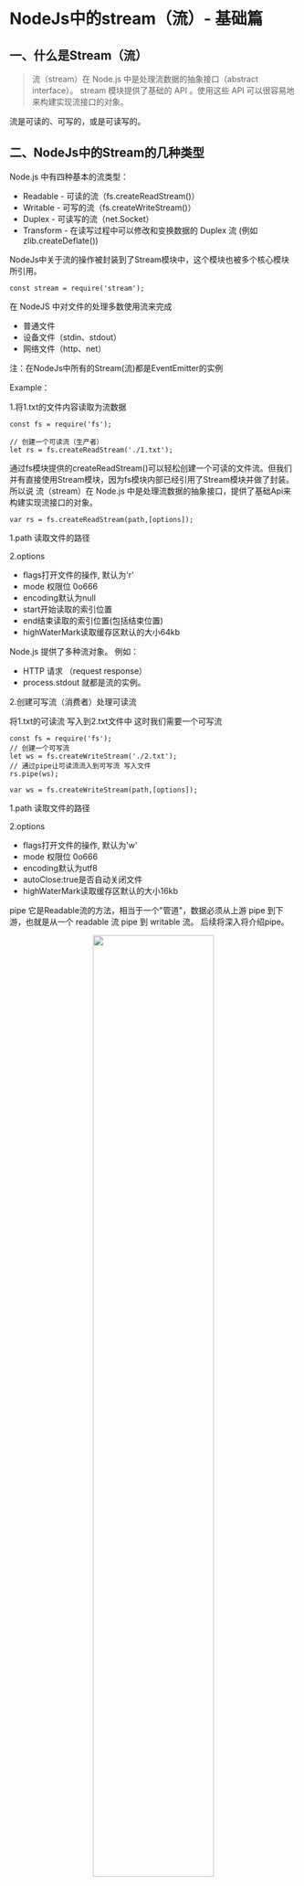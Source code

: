# NodeJs中的stream（流）- 基础篇

## 一、什么是Stream（流）
> 流（stream）在 Node.js 中是处理流数据的抽象接口（abstract interface）。 stream 模块提供了基础的 API 。使用这些 API 可以很容易地来构建实现流接口的对象。

流是可读的、可写的，或是可读写的。

## 二、NodeJs中的Stream的几种类型
Node.js 中有四种基本的流类型：
- Readable - 可读的流（fs.createReadStream()）
- Writable - 可写的流（fs.createWriteStream()）
- Duplex - 可读写的流（net.Socket）
- Transform - 在读写过程中可以修改和变换数据的 Duplex 流 (例如 zlib.createDeflate())

NodeJs中关于流的操作被封装到了Stream模块中，这个模块也被多个核心模块所引用。
```
const stream = require('stream');
```

在 NodeJS 中对文件的处理多数使用流来完成

- 普通文件
- 设备文件（stdin、stdout）
- 网络文件（http、net）

注：在NodeJs中所有的Stream(流)都是EventEmitter的实例

Example：

1.将1.txt的文件内容读取为流数据
```
const fs = require('fs');

// 创建一个可读流（生产者）
let rs = fs.createReadStream('./1.txt'); 
```
通过fs模块提供的createReadStream()可以轻松创建一个可读的文件流。但我们并有直接使用Stream模块，因为fs模块内部已经引用了Stream模块并做了封装。所以说 流（stream）在 Node.js 中是处理流数据的抽象接口，提供了基础Api来构建实现流接口的对象。


```
var rs = fs.createReadStream(path,[options]);
```
1.path 读取文件的路径

2.options
  - flags打开文件的操作, 默认为'r'
  - mode 权限位 0o666
  - encoding默认为null
  - start开始读取的索引位置
  - end结束读取的索引位置(包括结束位置)
  - highWaterMark读取缓存区默认的大小64kb

Node.js 提供了多种流对象。 例如： 
- HTTP 请求 （request response）
- process.stdout 就都是流的实例。

2.创建可写流（消费者）处理可读流

将1.txt的可读流 写入到2.txt文件中 这时我们需要一个可写流

```
const fs = require('fs');
// 创建一个可写流
let ws = fs.createWriteStream('./2.txt');
// 通过pipe让可读流流入到可写流 写入文件
rs.pipe(ws); 
```

```
var ws = fs.createWriteStream(path,[options]);
```
1.path 读取文件的路径

2.options
  - flags打开文件的操作, 默认为'w'
  - mode 权限位 0o666
  - encoding默认为utf8
  - autoClose:true是否自动关闭文件
  - highWaterMark读取缓存区默认的大小16kb

pipe 它是Readable流的方法，相当于一个"管道"，数据必须从上游 pipe 到下游，也就是从一个 readable 流 pipe 到 writable 流。
后续将深入将介绍pipe。
  <div align="center">
  <img src="https://github.com/Lwenli1224/Blog_Article/raw/master/images/stream-1.png" width="65%">
  </div>
  <br/>

如上图，我们把文件比作装水的桶，而水就是文件里的内容，我们用一根管子(pipe)连接两个桶使得水从一个桶流入另一个桶，这样就慢慢的实现了大文件的传输过程。

## 三、为什么应该使用 Stream
当有用户在线看视频，假定我们通过HTTP请求返回给用户视频内容
```
const http = require('http');
const fs = require('fs');

http.createServer((req, res) => {
    fs.readFile(videoPath, (err, data) => {
        res.end(data);
    });
}).listen(8080);
```
但这样有两个明显的问题

1.视频文件需要全部读取完，才能返回给用户，这样等待时间会很长
2.视频文件一次全放入内存中，内存吃不消

用流可以将视频文件一点一点读到内存中，再一点一点返回给用户，读一部分，写一部分。（利用了 HTTP 协议的 Transfer-Encoding: chunked 分段传输特性），用户体验得到优化，同时对内存的开销明显下降

```
const http = require('http');
const fs = require('fs');

http.createServer((req, res) => {
    fs.createReadStream(videoPath).pipe(res);
}).listen(8080);
```

## 四、可读流（Readable Stream）
> 可读流（Readable streams）是对提供数据的源头（source）的抽象。

例如:
- HTTP responses, on the client
- HTTP requests, on the server
- fs read streams
- TCP sockets
- process.stdin

所有的 Readable 都实现了 stream.Readable 类定义的接口。

### 可读流的两种模式（flowing 和 paused）
1.在 flowing 模式下， 可读流自动从系统底层读取数据，并通过 EventEmitter 接口的事件尽快将数据提供给应用。

2.在 paused 模式下，必须显式调用 stream.read()方法来从流中读取数据片段。

所有初始工作模式为paused的Readable流，可以通过下面三种途径切换为flowing模式：
- 监听'data'事件
- 调用stream.resume()方法
- 调用stream.pipe()方法将数据发送到Writable

#### 流动模式flowing
流切换到流动模式 监听data事件
```
const rs = fs.createReadStream('./1.txt');
const ws = fs.createWriteStream('./2.txt');
rs.on('data', chunk => {
    ws.write(chunk);
});
ws.on('end', () => {
    ws.end();
});
```
如果写入的速度跟不上读取的速度，有可能导致数据丢失。正常的情况应该是，写完一段，再读取下一段，如果没有写完的话，就让读取流先暂停，等写完再继续。

```
var fs = require('fs');
// 读取highWaterMark(3字节)数据，读完之后填充缓存区，然后触发data事件
var rs = fs.createReadStream(sourcePath, {
    highWaterMark: 3 
});
var ws = fs.createWriteStream(destPath, {
    highWaterMark: 3
});

rs.on('data', function(chunk) { // 当有数据流出时，写入数据
    if (ws.write(chunk) === false) { // 如果没有写完，暂停读取流
        rs.pause();
    }
});

ws.on('drain', function() { // 缓冲区清空触发drain事件 这时再继续读取
    rs.resume();
});

rs.on('end', function() { // 当没有数据时，关闭数据流
    ws.end();
});
```
或者使用更直接的pipe
```
fs.createReadStream(sourcePath).pipe(fs.createWriteStream(destPath));
```
#### 暂停模式paused
1.在流没有 pipe() 时，调用 pause() 方法可以将流暂停
2.pipe() 时，需要移除所有 data 事件的监听，再调用 unpipe() 方法

##### read(size)
流在暂停模式下需要程序显式调用 read() 方法才能得到数据。read() 方法会从内部缓冲区中拉取并返回若干数据，当没有更多可用数据时，会返回null。read()不会触发'data'事件。

使用 read() 方法读取数据时，如果传入了 size 参数，那么它会返回指定字节的数据；当指定的size字节不可用时，则返回null。如果没有指定size参数，那么会返回内部缓冲区中的所有数据。
NodeJS 为我们提供了一个 readable 的事件，事件在可读流准备好数据的时候触发，也就是先监听这个事件，收到通知又数据了我们再去读取就好了：
```
const fs = require('fs');
rs = fs.createReadStream(sourcePath);

// 当你监听 readable事件的时候，会进入暂停模式
rs.on('readable', () => {
    console.log(rs._readableState.length);
        // read如果不加参数表示读取整个缓存区数据
        // 读取一个字段,如果可读流发现你要读的字节小于等于缓存字节大小，则直接返回
        let ch = rs.read(1);
});
```
暂停模式 缓存区的数据以链表的形式保存在BufferList中

## 五、可写流（Writable Stream）
> 可写流是对数据流向设备的抽象，用来消费上游流过来的数据，通过可写流程序可以把数据写入设备，常见的是本地磁盘文件或者 TCP、HTTP 等网络响应。

Writable 的例子包括了：
- HTTP requests, on the client
- HTTP responses, on the server
- fs write streams
- zlib streams
- crypto streams
- TCP sockets
- child process stdin
- process.stdout, process.stderr

所有 Writable 流都实现了 stream.Writable 类定义的接口。

```
process.stdin.pipe(process.stdout);
```
*process.stdout* 是一个可写流，程序把可读流 process.stdin 传过来的数据写入的标准输出设备。在了解了可读流的基础上理解可写流非常简单，流就是有方向的数据，其中可读流是数据源，可写流是目的地，中间的管道环节是双向流。

### 可写流使用
调用可写流实例的 write() 方法就可以把数据写入可写流
```
const fs = require('fs');
const rs = fs.createReadStream(sourcePath);
const ws = fs.createWriteStream(destPath);

rs.setEncoding('utf-8'); // 设置编码格式
rs.on('data', chunk => {
  ws.write(chunk); // 写入数据
});
```
监听了可读流的 data 事件就会使可读流进入流动模式，我们在回调事件里调用了可写流的 write() 方法，这样数据就被写入了可写流抽象的设备destPath中。

write() 方法有三个参数
- chunk {String| Buffer}，表示要写入的数据
- encoding 当写入的数据是字符串的时候可以设置编码
- callback 数据被写入之后的回调函数

### 'drain'事件
如果调用 stream.write(chunk) 方法返回 false，表示当前缓存区已满，流将在适当的时机（缓存区清空后）触发 'drain
```
const fs = require('fs');
const rs = fs.createReadStream(sourcePath);
const ws = fs.createWriteStream(destPath);

rs.setEncoding('utf-8'); // 设置编码格式
rs.on('data', chunk => {
  let flag = ws.write(chunk); // 写入数据
  if (!flag) { // 如果缓存区已满暂停读取
      rs.pause();
  }
});

ws.on('drain', () => {
    rs.resume(); // 缓存区已清空 继续读取写入
});
```
## 六、总结
stream(流)分为可读流（flowing mode 和 paused mode）、可写流、可读写流，Node.js 提供了多种流对象。 例如， HTTP 请求 和 process.stdout 就都是流的实例。stream 模块提供了基础的 API 。使用这些 API 可以很容易地来构建实现流接口的对象。它们底层都调用了stream模块并进行封装。下一篇我们将深入讲解 Readable Writable pipe的实现
